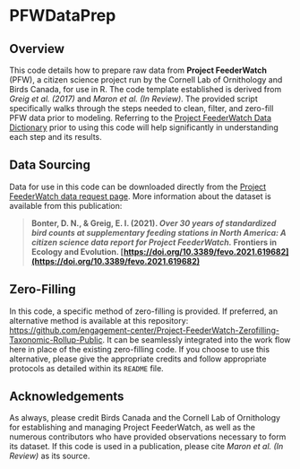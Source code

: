 # PFWDataPrep

## Overview
This code details how to prepare raw data from **Project FeederWatch** (PFW), a citizen science project run by the Cornell Lab of Ornithology and Birds Canada, for use in R. The code template established is derived from *Greig et al. (2017)* and *Maron et al. (In Review)*. The provided script specifically walks through the steps needed to clean, filter, and zero-fill PFW data prior to modeling. Referring to the [Project FeederWatch Data Dictionary](https://clo-pfw-prod.s3.us-west-2.amazonaws.com/data/202306/FeederWatch_Data_Dictionary.xlsx) prior to using this code will help significantly in understanding each step and its results. 

## Data Sourcing
Data for use in this code can be downloaded directly from the [Project FeederWatch data request page](https://feederwatch.org/explore/raw-dataset-requests/). More information about the dataset is available from this publication:
> **Bonter, D. N., & Greig, E. I. (2021). *Over 30 years of standardized bird counts at supplementary feeding stations in North America: A citizen science data report for Project FeederWatch.* Frontiers in Ecology and Evolution. [https://doi.org/10.3389/fevo.2021.619682](https://doi.org/10.3389/fevo.2021.619682)**

## Zero-Filling
In this code, a specific method of zero-filling is provided. If preferred, an alternative method is available at this repository: https://github.com/engagement-center/Project-FeederWatch-Zerofilling-Taxonomic-Rollup-Public. It can be seamlessly integrated into the work flow here in place of the existing zero-filling code. If you choose to use this alternative, please give the appropriate credits and follow appropriate protocols as detailed within its `README` file. 

## Acknowledgements
As always, please credit Birds Canada and the Cornell Lab of Ornithology for establishing and managing Project FeederWatch, as well as the numerous contributors who have provided observations necessary to form its dataset. If this code is used in a publication, please cite *Maron et al. (In Review)* as its source.
